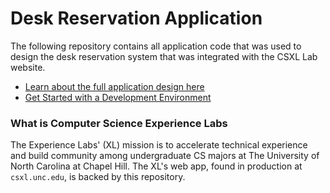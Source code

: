 

# Desk Reservation Application
The following repository contains all application code that was used to design the desk reservation system that was integrated with the CSXL Lab website.

* [Learn about the full application design here](docs/student-reservations.md)
* [Get Started with a Development Environment](docs/get_started.md)

### What is Computer Science Experience Labs

The Experience Labs' (XL) mission is to accelerate technical experience and build community among undergraduate CS majors at The University of North Carolina at Chapel Hill. The XL's web app, found in production at `csxl.unc.edu`, is backed by this repository.